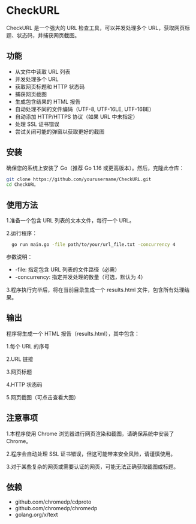 # CheckURL

CheckURL 是一个强大的 URL 检查工具，可以并发处理多个 URL，获取网页标题、状态码，并捕获网页截图。

## 功能

- 从文件中读取 URL 列表
- 并发处理多个 URL
- 获取网页标题和 HTTP 状态码
- 捕获网页截图
- 生成包含结果的 HTML 报告
- 自动处理不同的文件编码（UTF-8, UTF-16LE, UTF-16BE）
- 自动添加 HTTP/HTTPS 协议（如果 URL 中未指定）
- 处理 SSL 证书错误
- 尝试关闭可能的弹窗以获取更好的截图

## 安装

确保您的系统上安装了 Go（推荐 Go 1.16 或更高版本）。然后，克隆此仓库：

```bash
git clone https://github.com/yourusername/CheckURL.git
cd CheckURL
```
## 使用方法
1.准备一个包含 URL 列表的文本文件，每行一个 URL。

2.运行程序：
```bash
  go run main.go -file path/to/your/url_file.txt -concurrency 4
```
参数说明：
- -file: 指定包含 URL 列表的文件路径（必需）
- -concurrency: 指定并发处理的数量（可选，默认为 4）


3.程序执行完毕后，将在当前目录生成一个 results.html 文件，包含所有处理结果。

## 输出
程序将生成一个 HTML 报告（results.html），其中包含：

1.每个 URL 的序号

2.URL 链接

3.网页标题

4.HTTP 状态码

5.网页截图（可点击查看大图）
## 注意事项
1.本程序使用 Chrome 浏览器进行网页渲染和截图，请确保系统中安装了 Chrome。

2.程序会自动处理 SSL 证书错误，但这可能带来安全风险，请谨慎使用。 

3.对于某些复杂的网页或需要认证的网页，可能无法正确获取截图或标题。
## 依赖
- github.com/chromedp/cdproto
- github.com/chromedp/chromedp
- golang.org/x/text